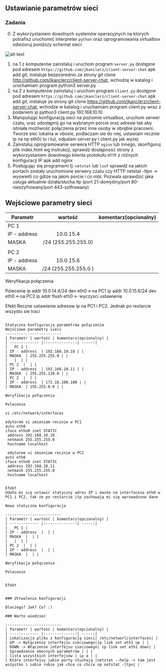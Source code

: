 ## Ustawianie parametrów sieci

### Zadania

0. Z wykorzystaniem dowolnych systemów operacyjnych na których potrafisz uruchomić interpreter ``python`` oraz oprogramowania virtualbox odwzoruj poniższy schemat sieci:

![alt text][network]

[network]: ./network.png "Logo Title Text 2"

1. na 1 z komputerów zainstaluj i uruchom program ``server.py`` dostępne pod adresem ``https://github.com/jkanclerz/client-server-chat``
apk add git, instaluje bezpośrednio ze strony git clone http://github.com/jkanclerz/client-server-chat, wchodzę w katalog i uruchamiam program python3 server.py
2. na 2 z komputerów zainstaluj i uruchom program ``client.py`` dostępne pod adresem ``https://github.com/jkanclerz/client-server-chat``
apk add git, instaluje ze strony git clone https://github.com/jkanclerz/client-server-chat, wchodze w katalog i uruchamiam program client.py wraz z podaniem ip python3 client.py 192.168.10.10
3. Manipulując konfiguracją sieci na poziomie virtualbox, uruchom serwer czatu, oraz udostępnij go na wybranym porcie oraz adresie tak aby istniała możliwość połączenia przez inne osoby w obrębie pracowni. Tworze siec lokalna w vboxie, podlaczam sie do niej, ustawiam recznie ip na np eth0( tu i tu), odpalam server.py i client.py jak wyzej
4. Zainstaluj oprogramowanie serwera HTTP ``nginx`` lub innego, skonfiguruj plik index.html wg instrukcji, sprawdź dostępność strony z wykorzystaniem dowolnego klienta protokołu ``HTTP`` z różnych konfiguracji IP apk add nginx
5. Posługując się programami tj: ``netstat`` lub ``lsof`` sprawdź na jakich portach zostały uruchomione serwery czatu czy HTTP netstat -ltpn -> wyswietli co gdize na jakim porcie i co robi. Pozwala sprawdzić jaka usługa aktualnie działa/słucha itp (port 21-domyślny/port 80-nieszyfrowany/port 443-sztfrowany)

Wejściowe parametry sieci
-------------------------
| Parametr | wartość | komentarz(opcionalny) |
| ------------- |:-------------:| -----:|
|   PC 1 |  
| IP - address  | 10.0.15.4 | |
| MASKA  | /24 (255.255.255.0) | |
|   |  | |
| PC 2  |  | |
| IP - address  | 10.0.15.6 | |
| MASKA  | /24 (255.255.255.0 )| |

Weryfikacja połączenia

Polecenie
ip addr 10.0.14.4/24 dev eth0 <-na PC1
ip addr 10.0.15.6/24 dev eth0 <-na PC2
ip addr flush eth0 <- wyczysci ustawienia

Efekt
Reczne ustawienie adresow ip na PC1 i PC2. Jednak po restarcie wszysto sie traci
```

Statyczna konfiguracja parametrów połączenia
Wejściowe parametry sieci
-------------------------
| Parametr | wartość | komentarz(opcionalny) |
| ------------- |:-------------:| -----:|
|   PC 1 |  
| IP - address  | 192.168.10.10 | |
| MASKA  | 255.255.255.0 | |
|   |  | |
| PC 2  |  | |
| IP - address  | 192.168.10.11 | |
| MASKA  | 255.255.128.0 | |
| PC 2  |  | |
| IP - address  | 172.16.100.100 | |
| MASKA  | 255.255.0.0 | |

Weryfikacja połączenia

Polecenie

vi /etc/network/interfaces
    
edytorem vi zmieniam recznie w PC1
auto eth0
iface etho0 inet STATIC
 address 192.168.10.10
 netmask 255.255.255.0
 hostname localhost
 
 edytorem vi zmieniam recznie w PC2
auto eth0
iface etho0 inet STATIC
 address 192.168.10.11
 netmask 255.255.255.0
 hostname localhost
 

Efekt
Udało mi się ustawić statyczny adres IP i maske na interfaceie eth0 w PC1 i PC2, tak że po restarcie itp zachowają mi się wprowadzone dane

Nowa statyczna konfiguracja 

-------------------------
| Parametr | wartość | komentarz(opcionalny) |
| ------------- |:-------------:| -----:|
|   PC 1 |  
| IP - address  |  | |
| MASKA  |  | |
|   |  | |
| PC 2  |  | |
| IP - address  |  | |
| MASKA  |  | |

Weryfikacja połączenia

Polecenie
```
```

Efekt
```
```

### Utrwalenie konfiguracji

Dlaczego? Jak? Co? :)

### Warto wiedzieć

-------------------------
| Parametr | wartość | komentarz(opcionalny) |
| ------------- |:-------------:| -----:|
| Lokalizacja pliku z konfiguracją sieci| /etc/networl/interfaces| |
| UP -> Wyłączenie interfejsu sieciowego|ip link set eth1 up | |
| DOWN -> Włączenie interfejsu sieciowego| ip link set eth1 down| |
| Sprawdzenie obecnych parametrów | | |
| lista wszystkich interfejsów | ip a | |
| Które interfejsy jakie porty słuchają |netstat --help -> tam jest wszystko i sobie robie jak chce co chcce np netstat -ltpn| |

